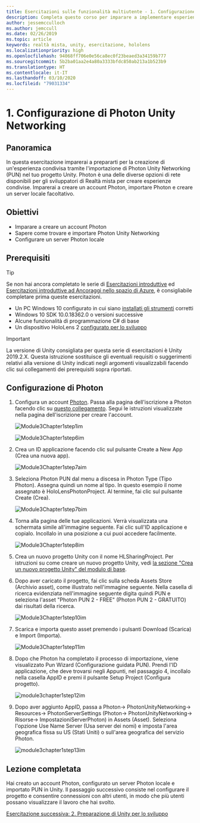 ```yaml
---
title: Esercitazioni sulle funzionalità multiutente - 1. Configurazione di Photon Unity Networking
description: Completa questo corso per imparare a implementare esperienze condivise multiutente all'interno di un'applicazione HoloLens 2.
author: jessemcculloch
ms.author: jemccull
ms.date: 02/26/2019
ms.topic: article
keywords: realtà mista, unity, esercitazione, hololens
ms.localizationpriority: high
ms.openlocfilehash: 94068ff706e0e56ca8ec0f23beaed3a34159b777
ms.sourcegitcommit: 5b2ba01aa2e4a80a3333bfdc850ab213a1b523b9
ms.translationtype: HT
ms.contentlocale: it-IT
ms.lasthandoff: 03/10/2020
ms.locfileid: "79031334"
---
```

# <a name="1-setting-up-photon-unity-networking"></a>1. Configurazione di Photon Unity Networking

## <a name="overview"></a>Panoramica

In questa esercitazione imparerai a prepararti per la creazione di un'esperienza condivisa tramite l'importazione di Photon Unity Networking (PUN) nel tuo progetto Unity. Photon è una delle diverse opzioni di rete disponibili per gli sviluppatori di Realtà mista per creare esperienze condivise. Imparerai a creare un account Photon, importare Photon e creare un server locale facoltativo.

## <a name="objectives"></a>Obiettivi

* Imparare a creare un account Photon
* Sapere come trovare e importare Photon Unity Networking
* Configurare un server Photon locale

## <a name="prerequisites"></a>Prerequisiti

>[!TIP]
>Se non hai ancora completato le serie di [Esercitazioni introduttive](mrlearning-base.md) ed [Esercitazioni introduttive ad Ancoraggi nello spazio di Azure](mrlearning-asa-ch1.md), è consigliabile completare prima queste esercitazioni.

* Un PC Windows 10 configurato in cui siano [installati gli strumenti](install-the-tools.md) corretti
* Windows 10 SDK 10.0.18362.0 o versioni successive
* Alcune funzionalità di programmazione C# di base
* Un dispositivo HoloLens 2 [configurato per lo sviluppo](using-visual-studio.md#enabling-developer-mode)

>[!IMPORTANT]
> La versione di Unity consigliata per questa serie di esercitazioni è Unity 2019.2.X. Questa istruzione sostituisce gli eventuali requisiti o suggerimenti relativi alla versione di Unity indicati negli argomenti visualizzabili facendo clic sui collegamenti dei prerequisiti sopra riportati.

## <a name="setting-up-photon"></a>Configurazione di Photon

1. Configura un account [Photon](https://dashboard.photonengine.com//Account/SignUp). Passa alla pagina dell'iscrizione a Photon facendo clic su [questo collegamento](https://dashboard.photonengine.com//Account/SignUp). Segui le istruzioni visualizzate nella pagina dell'iscrizione per creare l'account.

    ![Module3Chapter1step1im](images/module3chapter1step1im.PNG)

    ![Module3Chapter1step6im](images/module3chapter1step6im.PNG)

2. Crea un ID applicazione facendo clic sul pulsante Create a New App (Crea una nuova app).

    ![Module3Chapter1step7aim](images/module3chapter1step7aim.PNG)

3. Seleziona Photon PUN dal menu a discesa in Photon Type (Tipo Photon). Assegna quindi un nome al tipo. In questo esempio il nome assegnato è HoloLensPhotonProject. Al termine, fai clic sul pulsante Create (Crea).

    ![Module3Chapter1step7bim](images/module3chapter1step7bim.PNG)

4. Torna alla pagina delle tue applicazioni. Verrà visualizzata una schermata simile all'immagine seguente. Fai clic sull'ID applicazione e copialo. Incollalo in una posizione a cui puoi accedere facilmente.  

    ![Module3Chapter1step8im](images/module3chapter1step8im.PNG)

5. Crea un nuovo progetto Unity con il nome HLSharingProject. Per istruzioni su come creare un nuovo progetto Unity, vedi [la sezione "Crea un nuovo progetto Unity" del modulo di base](https://docs.microsoft.com//windows/mixed-reality/mrlearning-base-ch1#create-new-unity-project). 

6. Dopo aver caricato il progetto, fai clic sulla scheda Assets Store (Archivio asset), come illustrato nell'immagine seguente. Nella casella di ricerca evidenziata nell'immagine seguente digita quindi PUN e seleziona l'asset "Photon PUN 2 - FREE" (Photon PUN 2 - GRATUITO) dai risultati della ricerca.

    ![Module3Chapter1step10im](images/module3chapter1step10im.PNG)

7. Scarica e importa questo asset premendo i pulsanti Download (Scarica) e Import (Importa).

    ![Module3Chapter1step11im](images/module3chapter1step11im.PNG)

8. Dopo che Photon ha completato il processo di importazione, viene visualizzato Pun Wizard (Configurazione guidata PUN). Prendi l'ID applicazione, che deve trovarsi negli Appunti, nel passaggio 4, incollalo nella casella AppID e premi il pulsante Setup Project (Configura progetto).

    ![module3chapter1step12im](images/module3chapter1step12im.PNG)

9. Dopo aver aggiunto AppID, passa a Photon-> PhotonUnityNetworking-> Resources-> PhotonServerSettings (Photon-> PhotonUnityNetworking-> Risorse-> ImpostazioniServerPhoton) in Assets (Asset). Seleziona l'opzione Use Name Server (Usa server dei nomi) e imposta l'area geografica fissa su US (Stati Uniti) o sull'area geografica del servizio Photon.

    ![module3chapter1step13im](images/module3chapter1step13im.PNG)

## <a name="congratulations"></a>Lezione completata

Hai creato un account Photon, configurato un server Photon locale e importato PUN in Unity. Il passaggio successivo consiste nel configurare il progetto e consentire connessioni con altri utenti, in modo che più utenti possano visualizzare il lavoro che hai svolto.

[Esercitazione successiva: 2. Preparazione di Unity per lo sviluppo](mrlearning-sharing(photon)-ch2.md)
